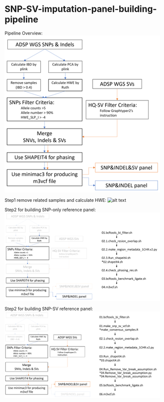 # SNP-SV-imputation-panel-building-pipeline

Pipeline Overview:
![alt text](https://github.com/plCas/SNP-SV-imputation-panel-building-pipeline/blob/main/Images/Overview.png?raw=true "Title")


Step1 remove related samples and calculate HWE:
![alt text](https://github.com/plCas/SNP-SV-imputation-panel-building-pipeline/blob/main/Images/Step1y.png?raw=true "Title")


Step2 for building SNP-only reference panel:
![alt text](https://github.com/plCas/SNP-SV-imputation-panel-building-pipeline/blob/main/Images/Step2_SNP-only.png?raw=true "Title")


Step2 for building SNP-SV reference panel:
![alt text](https://github.com/plCas/SNP-SV-imputation-panel-building-pipeline/blob/main/Images/Step2_SNP-SV.png?raw=true "Title")
